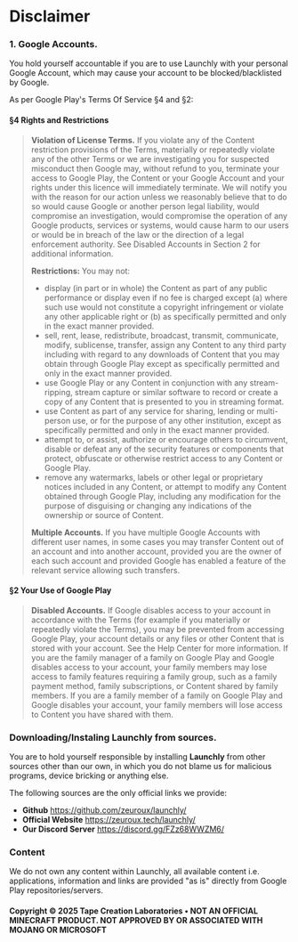 # Disclaimer

### 1. Google Accounts.

You hold yourself accountable if you are to use Launchly with your personal Google Account, which may cause your account to be blocked/blacklisted by Google.

As per Google Play's Terms Of Service §4 and §2:

#### §4 Rights and Restrictions

> **Violation of License Terms.** If you violate any of the Content restriction provisions of the Terms, materially or repeatedly violate any of the other Terms or we are investigating you for suspected misconduct then Google may, without refund to you, terminate your access to Google Play, the Content or your Google Account and your rights under this licence will immediately terminate. We will notify you with the reason for our action unless we reasonably believe that to do so would cause Google or another person legal liability, would compromise an investigation, would compromise the operation of any Google products, services or systems, would cause harm to our users or would be in breach of the law or the direction of a legal enforcement authority. See Disabled Accounts in Section 2 for additional information.
>
> **Restrictions:** You may not:
>
> - display (in part or in whole) the Content as part of any public performance or display even if no fee is charged except (a) where such use would not constitute a copyright infringement or violate any other applicable right or (b) as specifically permitted and only in the exact manner provided.
> - sell, rent, lease, redistribute, broadcast, transmit, communicate, modify, sublicense, transfer, assign any Content to any third party including with regard to any downloads of Content that you may obtain through Google Play except as specifically permitted and only in the exact manner provided.
> - use Google Play or any Content in conjunction with any stream-ripping, stream capture or similar software to record or create a copy of any Content that is presented to you in streaming format.
> - use Content as part of any service for sharing, lending or multi-person use, or for the purpose of any other institution, except as specifically permitted and only in the exact manner provided.
> - attempt to, or assist, authorize or encourage others to circumvent, disable or defeat any of the security features or components that protect, obfuscate or otherwise restrict access to any Content or Google Play.
> - remove any watermarks, labels or other legal or proprietary notices included in any Content, or attempt to modify any Content obtained through Google Play, including any modification for the purpose of disguising or changing any indications of the ownership or source of Content.
>
> **Multiple Accounts.** If you have multiple Google Accounts with different user names, in some cases you may transfer Content out of an account and into another account, provided you are the owner of each such account and provided Google has enabled a feature of the relevant service allowing such transfers.

#### §2 Your Use of Google Play

> **Disabled Accounts.** If Google disables access to your account in accordance with the Terms (for example if you materially or repeatedly violate the Terms), you may be prevented from accessing Google Play, your account details or any files or other Content that is stored with your account. See the Help Center for more information. If you are the family manager of a family on Google Play and Google disables access to your account, your family members may lose access to family features requiring a family group, such as a family payment method, family subscriptions, or Content shared by family members. If you are a family member of a family on Google Play and Google disables your account, your family members will lose access to Content you have shared with them.

### Downloading/Instaling Launchly from sources.

You are to hold yourself responsible by installing **Launchly** from other sources other than our own, in which you do not blame us for malicious programs, device bricking or anything else.

The following sources are the only official links we provide:

- **Github** https://github.com/zeuroux/launchly/
- **Official Website** https://zeuroux.tech/launchly/
- **Our Discord Server** https://discord.gg/FZz68WWZM6/

### Content

We do not own any content within Launchly, all available content i.e. applications, information and links are provided "as is" directly from Google Play repositories/servers.

#### Copyright © 2025 Tape Creation Laboratories • NOT AN OFFICIAL MINECRAFT PRODUCT. NOT APPROVED BY OR ASSOCIATED WITH MOJANG OR MICROSOFT